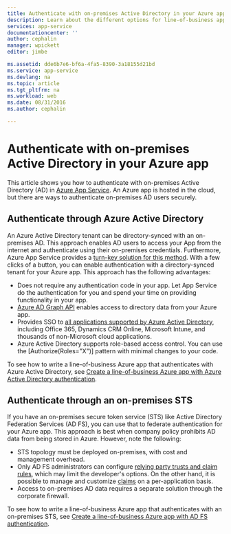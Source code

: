 ```yaml
---
title: Authenticate with on-premises Active Directory in your Azure app | Microsoft Docs
description: Learn about the different options for line-of-business apps in Azure App Service to authenticate with on-premises Active Directory
services: app-service
documentationcenter: ''
author: cephalin
manager: wpickett
editor: jimbe

ms.assetid: dde6b7e6-bf6a-4fa5-8390-3a18155d21bd
ms.service: app-service
ms.devlang: na
ms.topic: article
ms.tgt_pltfrm: na
ms.workload: web
ms.date: 08/31/2016
ms.author: cephalin

---
```

# Authenticate with on-premises Active Directory in your Azure app
This article shows you how to authenticate with on-premises Active Directory (AD) in 
[Azure App Service](../app-service/app-service-value-prop-what-is.md). An Azure app is hosted in the cloud, 
but there are ways to authenticate on-premises AD users securely. 

## Authenticate through Azure Active Directory
An Azure Active Directory tenant can be directory-synced with an on-premises AD. This approach enables AD users to
access your App from the internet and authenticate using their on-premises credentials. Furthermore, Azure App 
Service provides a [turn-key solution for this method](../app-service-mobile/app-service-mobile-how-to-configure-active-directory-authentication.md). 
With a few clicks of a button, you can enable authentication with a directory-synced tenant for your Azure app. This
approach has the following advantages:

* Does not require any authentication code in your app. Let App Service do the authentication for you and spend
  your time on providing functionality in your app.
* [Azure AD Graph API](http://msdn.microsoft.com/library/azure/hh974476.aspx) enables access to directory data 
  from your Azure app.
* Provides SSO to [all applications supported by Azure Active Directory](/marketplace/active-directory/), 
  including Office 365, Dynamics CRM Online, Microsoft Intune, and thousands of non-Microsoft cloud applications. 
* Azure Active Directory supports role-based access control. You can use the [Authorize(Roles="X")] pattern 
  with minimal changes to your code.

To see how to write a line-of-business Azure app that authenticates with Azure Active Directory, see 
[Create a line-of-business Azure app with Azure Active Directory authentication](web-sites-dotnet-lob-application-azure-ad.md).

## Authenticate through an on-premises STS
If you have an on-premises secure token service (STS) like Active Directory Federation Services (AD FS), you can 
use that to federate authentication for your Azure app. This approach is best when company policy prohibits AD data 
from being stored in Azure. However, note the following:

* STS topology must be deployed on-premises, with cost and management overhead.
* Only AD FS administrators can configure 
  [relying party trusts and claim rules](http://technet.microsoft.com/library/dd807108.aspx), which may limit
  the developer's options. On the other hand, it is possible to manage and customize
  [claims](http://technet.microsoft.com/library/ee913571.aspx) on a per-application basis.
* Access to on-premises AD data requires a separate solution through the corporate firewall.

To see how to write a line-of-business Azure app that authenticates with an on-premises STS, see 
[Create a line-of-business Azure app with AD FS authentication](web-sites-dotnet-lob-application-adfs.md).

